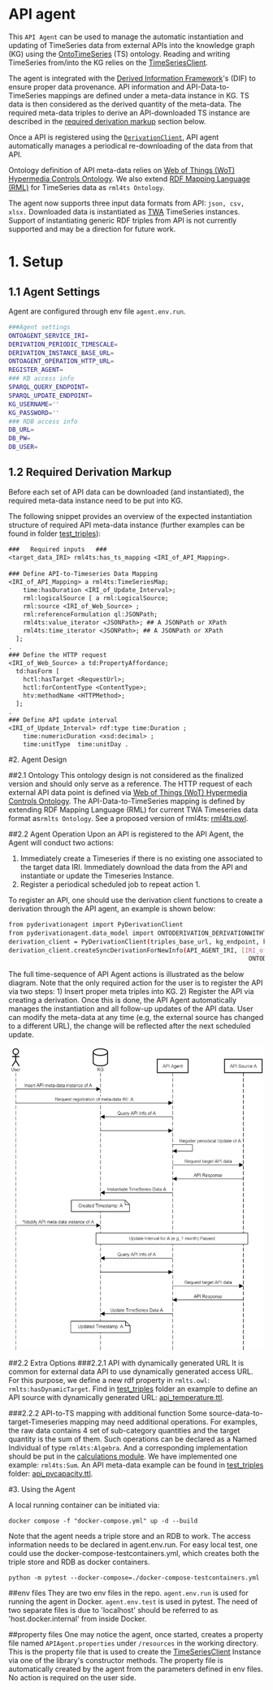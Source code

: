 # API agent
This `API Agent` can be used to manage the automatic instantiation and updating of TimeSeries data from external APIs into the knowledge graph (KG) using the [OntoTimeSeries] (TS) ontology. Reading and writing TimeSeries from/into the KG relies on the [TimeSeriesClient].


The agent is integrated with the [Derived Information Framework]'s (DIF) to ensure proper data provenance. API information and API-Data-to-TimeSeries mappings are defined under a meta-data instance in KG. TS data is then considered as the derived quantity of the meta-data. The required meta-data triples to derive an API-downloaded TS instance are described in the [required derivation markup](#12-required-derivation-markup) section below.

Once a API is registered using the [`DerivationClient`](https://github.com/TheWorldAvatar/baselib/tree/main/src/main/java/uk/ac/cam/cares/jps/base/derivation), API agent automatically manages a periodical re-downloading of the data from that API.

Ontology definition of API meta-data relies on  [Web of Things (WoT) Hypermedia Controls Ontology]. We also extend [RDF Mapping Language (RML)] for TimeSeries data as `rml4ts Ontology`.



The agent now supports three input data formats from API: `json, csv, xlsx.` Downloaded data is instantiated as [TWA](https://github.com/cambridge-cares/TheWorldAvatar) TimeSeries instances. Support of instantiating generic RDF triples from API is not currently supported and may be a direction for future work.




# 1. Setup

## 1.1 Agent Settings
Agent are configured through env file `agent.env.run`.
```bash
###Agent settings
ONTOAGENT_SERVICE_IRI=
DERIVATION_PERIODIC_TIMESCALE=
DERIVATION_INSTANCE_BASE_URL=
ONTOAGENT_OPERATION_HTTP_URL=
REGISTER_AGENT=
### KB access info
SPARQL_QUERY_ENDPOINT=
SPARQL_UPDATE_ENDPOINT=
KG_USERNAME=''
KG_PASSWORD=''
### RDB access info
DB_URL=
DB_PW=
DB_USER=
```

## 1.2 Required Derivation Markup
Before each set of API data can be downloaded (and instantiated), the required meta-data instance need to be put into KG.


The following snippet provides an overview of the expected instantiation structure of required API meta-data instance (further examples can be found in folder [test_triples]): 

```
###   Required inputs   ###
<target_data_IRI> rml4ts:has_ts_mapping <IRI_of_API_Mapping>.

### Define API-to-Timeseries Data Mapping
<IRI_of_API_Mapping> a rml4ts:TimeSeriesMap;
    time:hasDuration <IRI_of_Update_Interval>;
    rml:logicalSource [ a rml:LogicalSource;
    rml:source <IRI_of_Web_Source> ;
    rml:referenceFormulation ql:JSONPath;
    rml4ts:value_iterator <JSONPath>; ## A JSONPath or XPath
    rml4ts:time_iterator <JSONPath>; ## A JSONPath or XPath
  ];
.
### Define the HTTP request
<IRI_of_Web_Source> a td:PropertyAffordance;
  td:hasForm [
    hctl:hasTarget <RequestUrl>;
    hctl:forContentType <ContentType>;
    htv:methodName <HTTPMethod>;
  ];
.
### Define API update interval
<IRI_of_Update_Interval> rdf:type time:Duration ;
    time:numericDuration <xsd:decimal> ;
    time:unitType  time:unitDay .
```




#2. Agent Design

##2.1 Ontology
This ontology design is not considered as the finalized version and should only serve as a reference. The HTTP request of each external API data point is defined via [Web of Things (WoT) Hypermedia Controls Ontology]. The API-Data-to-TimeSeries mapping is defined by extending RDF Mapping Language (RML) for current TWA Timeseries data format as`rmlts Ontology`. See a proposed version of rml4ts: [rml4ts.owl].

##2.2 Agent Operation
Upon an API is registered to the API Agent, the Agent will conduct two actions:
1. Immediately create a Timeseries if there is no existing one associated to the target data IRI. Immediately download the data from the API and instantiate or update the Timeseries Instance.
2. Register a periodical scheduled job to repeat action 1.

To register an API, one should use the derivation client functions to create a derivation through the API agent, an example is shown below: 
```bash
from pyderivationagent import PyDerivationClient
from pyderivationagent.data_model import ONTODERIVATION_DERIVATIONWITHTIMESERIES
derivation_client = PyDerivationClient(triples_base_url, kg_endpoint, kg_endpoint)
derivation_client.createSyncDerivationForNewInfo(API_AGENT_IRI, [IRI_of_API_Mapping],
                                                                  ONTODERIVATION_DERIVATIONWITHTIMESERIES)
```
The full time-sequence of API Agent actions is illustrated as the below diagram. Note that the only required action for the user is to register the API via two steps: 1) Insert proper meta triples into KG. 2) Register the API via creating a derivation.
Once this is done, the API Agent automatically manages the instantiation and all follow-up updates of the API data. User can modify the meta-data at any time (e.g, the external source has changed to a different URL), the change will be reflected after the next scheduled update.

<p align="center">
    <img src="./imgs/sequenceAPIAGENTv2.png" alt="drawing" width="800"/>
</p>

##2.2 Extra Options
###2.2.1 API with dynamically generated URL
It is common for external data API to use dynamically generated access URL. For this purpose, we define a new rdf property in `rmlts.owl`: `rmlts:hasDynamicTarget`. Find in [test_triples] folder an example to define an API source with dynamically generated URL: [api_temperature.ttl].
 
###2.2.2 API-to-TS mapping with additional function
Some source-data-to-target-Timeseries mapping may need additional operations. For examples, the raw data contains 4 set of sub-category quantities and the target quantity is the sum of them. Such operations can be declared as a Named Individual of type `rml4ts:Algebra`. And a corresponding implementation should be put in the [calculations module]. We have implemented one example: `rml4ts:Sum`. An API meta-data example can be found in [test_triples] folder: [api_pvcapacity.ttl].




#3. Using the Agent

A local running container can be initiated via:
```
docker compose -f "docker-compose.yml" up -d --build
```
Note that the agent needs a triple store and an RDB to work. The access information needs to be declared in agent.env.run. For easy local test, one could use the docker-compose-testcontainers.yml, which creates both the triple store and RDB as docker containers.
```commandline
python -m pytest --docker-compose=./docker-compose-testcontainers.yml
```

##env files
They are two env files in the repo. `agent.env.run` is used for running the agent in Docker. `agent.env.test` is used in pytest. The need of two separate files is due to 'localhost' should be referred to as 'host.docker.internal' from inside Docker. 

##property files
One may notice the agent, once started, creates a property file named `APIAgent.properties` under `/resources` in the working directory. This is the property file that is used to create the [TimeSeriesClient] Instance via one of the library's constructor methods. The property file is automatically created by the agent from the parameters defined in env files. No action is required on the user side.






<!-- Links -->
<!-- websites -->
[allows you to publish and install packages]: https://docs.github.com/en/packages/working-with-a-github-packages-registry/working-with-the-apache-maven-registry#authenticating-to-github-packages
[py4jps]: https://pypi.org/project/py4jps/#description
[TimeSeriesClient]: https://github.com/TheWorldAvatar/baselib/tree/main/src/main/java/uk/ac/cam/cares/jps/base/timeseries
[Darts]: https://unit8co.github.io/darts/index.html
[Prophet]: https://unit8co.github.io/darts/generated_api/darts.models.forecasting.prophet_model.html
[Facebook Prophet]: https://github.com/facebook/prophet
[Github container registry]: https://ghcr.io
[personal access token]: https://docs.github.com/en/authentication/keeping-your-account-and-data-secure/managing-your-personal-access-tokens
[Derived Information Framework]: https://github.com/TheWorldAvatar/baselib/tree/main/src/main/java/uk/ac/cam/cares/jps/base/derivation
[Stack manager]: https://github.com/TheWorldAvatar/stack/tree/main/stack-manager
[derivation agent]: https://github.com/TheWorldAvatar/baselib/tree/main/python_derivation_agent

[OntoTimeSeries]: https://github.com/TheWorldAvatar/ontology/tree/main/ontology/ontotimeseries
[OntoDerivation]: https://github.com/TheWorldAvatar/ontology/tree/main/ontology/ontoderivation
[rml4ts.owl]: https://github.com/TheWorldAvatar/ontology/tree/main/ontology/rml4ts/rml4ts.owl
<!-- files -->
[docker compose file]: ./docker-compose.yml
[Web of Things (WoT) Hypermedia Controls Ontology]:https://www.w3.org/2019/wot/hypermedia
[RDF Mapping Language (RML)]:https://rml.io/specs/rml/
[test_triples]: ./test_triples

[api_temperature.ttl]: ./test_triples/api_temperature.ttl
[calculations module]: ./data_classes/calculations.py
[api_pvcapacity.ttl]: ./test_triples/api_pvcapacity.ttl